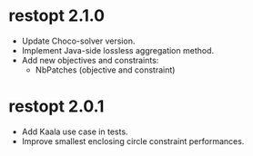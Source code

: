 # restopt 2.1.0

- Update Choco-solver version.
- Implement Java-side lossless aggregation method.
- Add new objectives and constraints:
   - NbPatches (objective and constraint)

# restopt 2.0.1

- Add Kaala use case in tests.
- Improve smallest enclosing circle constraint performances.